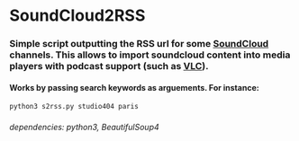 # SoundCloud2RSS

### Simple script outputting the RSS url for some [SoundCloud](https://soundcloud.com/) channels. This allows to import soundcloud content into media players with podcast support (such as [VLC](https://www.videolan.org/vlc/)).


#### Works by passing search keywords as arguements. For instance:

```bash
python3 s2rss.py studio404 paris
```


######	dependencies: python3, BeautifulSoup4
